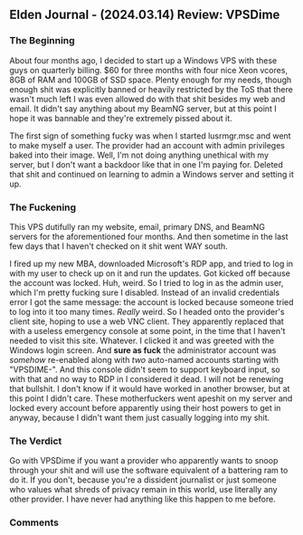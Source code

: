 ## Elden Journal - (2024.03.14) Review: VPSDime

### The Beginning
About four months ago, I decided to start up a Windows VPS with these guys on
quarterly billing. $60 for three months with four nice Xeon vcores, 8GB of RAM
and 100GB of SSD space. Plenty enough for my needs, though enough shit was
explicitly banned or heavily restricted by the ToS that there wasn't much left
I was even allowed do with that shit besides my web and email. It didn't say
anything about my BeamNG server, but at this point I hope it was bannable and
they're extremely pissed about it.

The first sign of something fucky was when I started lusrmgr.msc and went to
make myself a user. The provider had an account with admin privileges baked
into their image. Well, I'm not doing anything unethical with my server, but I
don't want a backdoor like that in one I'm paying for. Deleted that shit and
continued on learning to admin a Windows server and setting it up.

### The Fuckening
This VPS dutifully ran my website, email, primary DNS, and BeamNG servers for
the aforementioned four months. And then sometime in the last few days that I
haven't checked on it shit went WAY south.

I fired up my new MBA, downloaded Microsoft's RDP app, and tried to log in with
my user to check up on it and run the updates. Got kicked off because the
account was locked. Huh, weird. So I tried to log in as the admin user, which
I'm pretty fucking sure I disabled. Instead of an invalid credentials error I
got the same message: the account is locked because someone tried to log into
it too many times. *Really* weird. So I headed onto the provider's client site,
hoping to use a web VNC client. They apparently replaced that with a useless
emergency console at some point, in the time that I haven't needed to visit
this site. Whatever. I clicked it and was greeted with the Windows login
screen. And **sure as fuck** the administrator account was *somehow* re-enabled
along with *two* auto-named accounts starting with "VPSDIME-". And this console
didn't seem to support keyboard input, so with that and no way to RDP in I
considered it dead. I will not be renewing that bullshit. I don't know if it
would have worked in another browser, but at this point I didn't care. These
motherfuckers went apeshit on my server and locked every account before
apparently using their host powers to get in anyway, because I didn't want them
just casually logging into my shit.

### The Verdict
Go with VPSDime if you want a provider who apparently wants to snoop through
your shit and will use the software equivalent of a battering ram to do it. If
you don't, because you're a dissident journalist or just someone who values
what shreds of privacy remain in this world, use literally any other provider.
I have never had anything like this happen to me before.

### Comments
